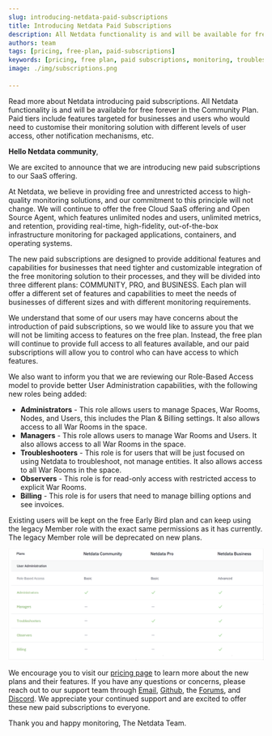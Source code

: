 ```yaml
---
slug: introducing-netdata-paid-subscriptions
title: Introducing Netdata Paid Subscriptions
description: All Netdata functionality is and will be available for free forever in the Community Plan. Paid tiers include features targeted for businesses and users who would need to customise their monitoring solution with different levels of user access, other notification mechanisms, etc.
authors: team
tags: [pricing, free-plan, paid-subscriptions]
keywords: [pricing, free plan, paid subscriptions, monitoring, troubleshoot]
image: ./img/subscriptions.png

---
```


Read more about Netdata introducing paid subscriptions. All Netdata functionality is and will be available for free forever in the Community Plan. Paid tiers include features targeted for businesses and users who would need to customise their monitoring solution with different levels of user access, other notification mechanisms, etc.

<!--truncate-->
**Hello Netdata community**,

We are excited to announce that we are introducing new paid subscriptions to our SaaS offering. 

At Netdata, we believe in providing free and unrestricted access to high-quality monitoring solutions, and our commitment to this principle will not change. We will continue to offer the free Cloud SaaS offering and Open Source Agent, which features unlimited nodes and users, unlimited metrics, and retention, providing real-time, high-fidelity, out-of-the-box infrastructure monitoring for packaged applications, containers, and operating systems.

The new paid subscriptions are designed to provide additional features and capabilities for businesses that need tighter and customizable integration of the free monitoring solution to their processes, and they will be divided into three different plans: COMMUNITY, PRO, and BUSINESS. Each plan will offer a different set of features and capabilities to meet the needs of businesses of different sizes and with different monitoring requirements.

We understand that some of our users may have concerns about the introduction of paid subscriptions, so we would like to assure you that we will not be limiting access to features on the free plan. Instead, the free plan will continue to provide full access to all features available, and our paid subscriptions will allow you to control who can have access to which features.

We also want to inform you that we are reviewing our Role-Based Access model to provide better User Administration capabilities, with the following new roles being added:

- **Administrators** - This role allows users to manage Spaces, War Rooms, Nodes, and Users, this includes the Plan & Billing settings. It also allows access to all War Rooms in the space.
- **Managers** - This role allows users to manage War Rooms and Users. It also allows access to all War Rooms in the space.
- **Troubleshooters** - This role is for users that will be just focused on using Netdata to troubleshoot, not manage entities. It also allows access to all War Rooms in the space.
- **Observers** - This role is for read-only access with restricted access to explicit War Rooms.
- **Billing** - This role is for users that need to manage billing options and see invoices.

Existing users will be kept on the free Early Bird plan and can keep using the legacy Member role with the exact same permissions as it has currently. The legacy Member role will be deprecated on new plans. 

![image](./img/netdata-user-administration.png)

We encourage you to visit our [pricing page](https://netdata.cloud/pricing) to learn more about the new plans and their features. If you have any questions or concerns, please reach out to our support team through [Email](mailto:info@netdata.cloud), [Github](https://github.com/netdata/netdata/discussions), the [Forums](https://community.netdata.cloud), and [Discord](https://discord.gg/2eduZdSeC7). We appreciate your continued support and are excited to offer these new paid subscriptions to everyone.

Thank you and happy monitoring,
The Netdata Team.





